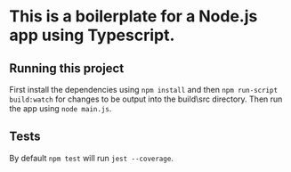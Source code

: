 # This is a boilerplate for a Node.js app using Typescript.

## Running this project
First install the dependencies using `npm install` and then `npm run-script build:watch` for changes to be output into the build\src directory. Then run the app using `node main.js`. 

## Tests

By default `npm test` will run `jest --coverage`.